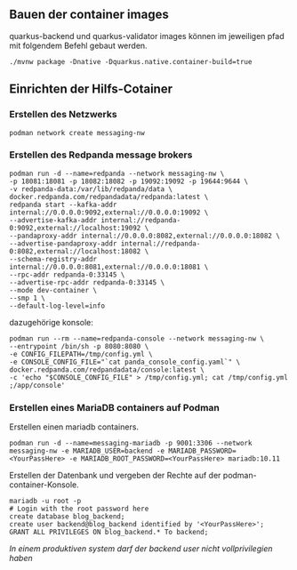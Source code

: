 ## Bauen der container images

quarkus-backend und quarkus-validator images können im jeweiligen pfad mit folgendem Befehl gebaut werden.

```
./mvnw package -Dnative -Dquarkus.native.container-build=true
```

## Einrichten der Hilfs-Cotainer

### Erstellen des Netzwerks

```
podman network create messaging-nw
```

### Erstellen des Redpanda message brokers

```
podman run -d --name=redpanda --network messaging-nw \
-p 18081:18081 -p 18082:18082 -p 19092:19092 -p 19644:9644 \
-v redpanda-data:/var/lib/redpanda/data \
docker.redpanda.com/redpandadata/redpanda:latest \
redpanda start --kafka-addr internal://0.0.0.0:9092,external://0.0.0.0:19092 \
--advertise-kafka-addr internal://redpanda-0:9092,external://localhost:19092 \
--pandaproxy-addr internal://0.0.0.0:8082,external://0.0.0.0:18082 \
--advertise-pandaproxy-addr internal://redpanda-0:8082,external://localhost:18082 \
--schema-registry-addr internal://0.0.0.0:8081,external://0.0.0.0:18081 \
--rpc-addr redpanda-0:33145 \
--advertise-rpc-addr redpanda-0:33145 \
--mode dev-container \
--smp 1 \
--default-log-level=info
```

dazugehörige konsole:

```
podman run --rm --name=redpanda-console --network messaging-nw \
--entrypoint /bin/sh -p 8080:8080 \
-e CONFIG_FILEPATH=/tmp/config.yml \
-e CONSOLE_CONFIG_FILE="`cat panda_console_config.yaml`" \
docker.redpanda.com/redpandadata/console:latest \
-c 'echo "$CONSOLE_CONFIG_FILE" > /tmp/config.yml; cat /tmp/config.yml ;/app/console'
```

### Erstellen eines MariaDB containers auf Podman

Erstellen einen mariadb containers.

```
podman run -d --name=messaging-mariadb -p 9001:3306 --network messaging-nw -e MARIADB_USER=backend -e MARIADB_PASSWORD=<YourPassHere> -e MARIADB_ROOT_PASSWORD=<YourPassHere> mariadb:10.11
```

Erstellen der Datenbank und vergeben der Rechte auf der podman-container-Konsole.

```
mariadb -u root -p
# Login with the root password here
create database blog_backend;
create user backend@blog_backend identified by '<YourPassHere>';
GRANT ALL PRIVILEGES ON blog_backend.* To backend;
```

*In einem produktiven system darf der backend user nicht vollprivilegien haben*

